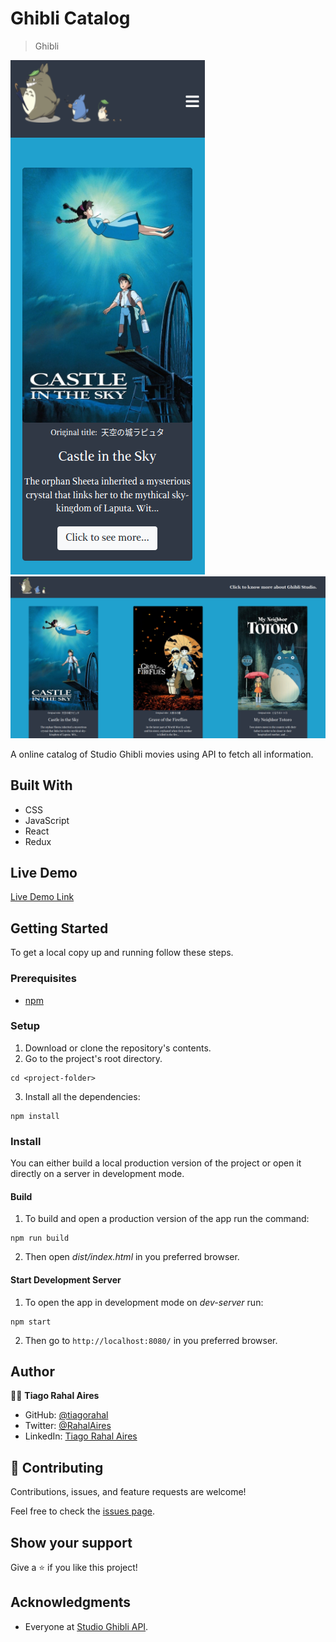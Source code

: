 # Ghibli Catalog

> Ghibli

![screenshot-01](./src/assets/images/screenshot01.png)
![screenshot-02](./src/assets/images/screenshot02.png)

A online catalog of Studio Ghibli movies using API to fetch all information.

## Built With

- CSS
- JavaScript
- React
- Redux

## Live Demo

[Live Demo Link](https://ghibli-catalog-8c5tpzksi-tiagorahal.vercel.app/)


## Getting Started

To get a local copy up and running follow these steps.


### Prerequisites

- [npm](https://docs.npmjs.com/downloading-and-installing-node-js-and-npm)

### Setup

1. Download or clone the repository's contents.
2. Go to the project's root directory.
```
cd <project-folder>
```
3. Install all the dependencies:
```
npm install
```

### Install

You can either build a local production version of the project or open it directly on a server in development mode.

  #### Build

  1. To build and open a production version of the app run the command:
  ```
  npm run build
  ```
  2. Then open *dist/index.html* in you preferred browser.

  #### Start Development Server

  1. To open the app in development mode on *dev-server* run:
  ```
  npm start
  ```
  2. Then go to `http://localhost:8080/` in you preferred browser.

## Author

👨‍💻 **Tiago Rahal Aires**

- GitHub: [@tiagorahal](https://github.com/tiagorahal)
- Twitter: [@RahalAires](https://twitter.com/RahalAires)
- LinkedIn: [Tiago Rahal Aires](https://linkedin.com/tiagorahal)

## 🤝 Contributing

Contributions, issues, and feature requests are welcome!

Feel free to check the [issues page](https://github.com/tiagorahal/ghibli-catalog/issues).

## Show your support

Give a ⭐️ if you like this project!

## Acknowledgments

- Everyone at [Studio Ghibli API](https://ghibliapi.herokuapp.com/).
